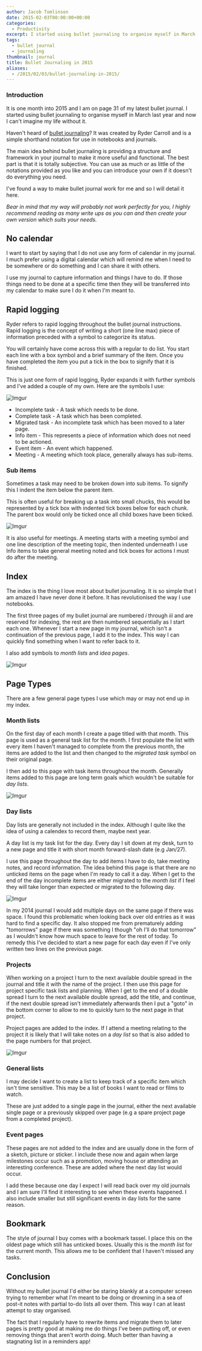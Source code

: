 ```yaml
---
author: Jacob Tomlinson
date: 2015-02-03T00:00:00+00:00
categories:
  - Productivity
excerpt: I started using bullet journaling to organise myself in March last year and now I can't imagine my life without it.
tags:
  - bullet journal
  - journaling
thumbnail: journal
title: Bullet Journaling in 2015
aliases:
  - /2015/02/03/bullet-journaling-in-2015/
---
```



### Introduction

It is one month into 2015 and I am on page 31 of my latest bullet journal. I started using bullet journaling to organise myself in March last year and now I can't imagine my life without it.

Haven't heard of [bullet journaling][1]? It was created by Ryder Carroll and is a simple shorthand notation for use in notebooks and journals.

The main idea behind bullet journaling is providing a structure and framework in your journal to make it more useful and functional. The best part is that it is totally subjective. You can use as much or as little of the notations provided as you like and you can introduce your own if it doesn't do everything you need.

I've found a way to make bullet journal work for me and so I will detail it here.

_Bear in mind that my way will probably not work perfectly for you, I highly recommend reading as many write ups as you can and then create your own version which suits your needs._

## No calendar

I want to start by saying that I do not use any form of calendar in my journal. I much prefer using a digital calendar which will remind me when I need to be somewhere or do something and I can share it with others.

I use my journal to capture information and things I have to do. If those things need to be done at a specific time then they will be transferred into my calendar to make sure I do it when I'm meant to.

## Rapid logging

Ryder refers to rapid logging throughout the bullet journal instructions. Rapid logging is the concept of writing a short (one line max) piece of information preceded with a symbol to categorize its status.

You will certainly have come across this with a regular to do list. You start each line with a box symbol and a brief summary of the item. Once you have completed the item you put a tick in the box to signify that it is finished.

This is just one form of rapid logging, Ryder expands it with further symbols and I've added a couple of my own. Here are the symbols I use:

![Imgur](https://i.imgur.com/zo6hxHH.png)

* Incomplete task - A task which needs to be done.
* Complete task - A task which has been completed.
* Migrated task - An incomplete task which has been moved to a later page.
* Info item - This represents a piece of information which does not need to be actioned.
* Event item - An event which happened.
* Meeting - A meeting which took place, generally always has sub-items.

### Sub items

Sometimes a task may need to be broken down into sub items. To signify this I indent the item below the parent item.

This is often useful for breaking up a task into small chucks, this would be represented by a tick box with indented tick boxes below for each chunk. The parent box would only be ticked once all child boxes have been ticked.

![Imgur](https://i.imgur.com/2efAwt3.png)

It is also useful for meetings. A meeting starts with a meeting symbol and one line description of the meeting topic, then indented underneath I use Info items to take general meeting noted and tick boxes for actions I must do after the meeting.


## Index

The index is the thing I love most about bullet journaling. It is so simple that I am amazed I have never done it before. It has revolutionised the way I use notebooks.

The first three pages of my bullet journal are numbered _i_ through _iii_ and are reserved for indexing, the rest are then numbered sequentially as I start each one. Whenever I start a new page in my journal, which isn't a continuation of the previous page, I add it to the index. This way I can quickly find something when I want to refer back to it.

I also add symbols to _month lists_ and _idea pages_.

![Imgur](https://i.imgur.com/fDacIu6.png)

## Page Types

There are a few general page types I use which may or may not end up in my index.

### Month lists

On the first day of each month I create a page titled with that month. This page is used as a general task list for the month. I first populate the list with every item I haven't managed to complete from the previous month, the items are added to the list and then changed to the _migrated task_ symbol on their original
page.

I then add to this page with task items throughout the month. Generally items added to this page are long term goals which wouldn't be suitable for _day lists_.

![Imgur](https://i.imgur.com/dx1aRxD.png)

### Day lists

Day lists are generally not included in the index. Although I quite like the idea of using a calendex to record them, maybe next year.

A day list is my task list for the day. Every day I sit down at my desk, turn to a new page and title it with short month forward-slash date (e.g Jan/27).

I use this page throughout the day to add items I have to do, take meeting notes, and record information. The idea behind this page is that there are no unticked items on the page when I'm ready to call it a day. When I get to the end of the day incomplete items are either migrated to the _month list_ if I feel they will take longer than expected or migrated to the following day.

![Imgur](https://i.imgur.com/n48N9ka.png)

In my 2014 journal I would add multiple days on the same page if there was space. I found this problematic when looking back over old entries as it was hard to find a specific day. It also stopped me from prematurely adding "tomorrows" page if there was something I though "oh I'll do that tomorrow" as I wouldn't know how much space to leave for the rest of today. To remedy this I've decided to start a new
page for each day even if I've only written two lines on the previous page.

### Projects

When working on a project I turn to the next available double spread in the journal and title it with the name of the project. I then use this page for project specific task lists and planning. When I get to the end of a double spread I turn to the next available double spread, add the title, and continue, if the next double spread isn't immediately afterwards then I put a "goto" in the bottom corner to allow to me to quickly turn to the next page in that project.

Project pages are added to the index. If I attend a meeting relating to the project it is likely that I will take notes on a _day list_ so that is also added to the page numbers for that project.

![Imgur](https://i.imgur.com/nsJRtRd.png)

### General lists

I may decide I want to create a list to keep track of a specific item which isn't time sensitive. This may be a list of books I want to read or films to watch.

These are just added to a single page in the journal, either the next available single page or a previously skipped over page (e.g a spare project page from a completed project).

### Event pages

These pages are not added to the index and are usually done in the form of a sketch, picture or sticker. I include these now and again when large milestones occur such as a promotion, moving house or attending an interesting conference. These are added where the next day list would occur.

I add these because one day I expect I will read back over my old journals and I am sure I'll find it interesting to see when these events happened. I also include smaller but still significant events in day lists for the same reason.

## Bookmark

The style of journal I buy comes with a bookmark tassel. I place this on the oldest page which still has unticked boxes. Usually this is the _month list_ for the current month. This allows me to be confident that I haven't missed any tasks.


## Conclusion

Without my bullet journal I'd either be staring blankly at a computer screen trying to remember what I'm meant to be doing or drowning in a sea of post-it notes with partial to-do lists all over them. This way I can at least attempt to stay
organised.

The fact that I regularly have to rewrite items and migrate them to later pages is pretty good at making me do things I've been putting off, or even removing things that aren't worth doing. Much better than having a stagnating list in a reminders app!

[1]: http://www.bulletjournal.com/
